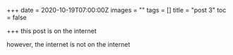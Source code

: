 +++
date = 2020-10-19T07:00:00Z
images = ""
tags = []
title = "post 3"
toc = false

+++
this post is on the internet

however, the internet is not on the internet